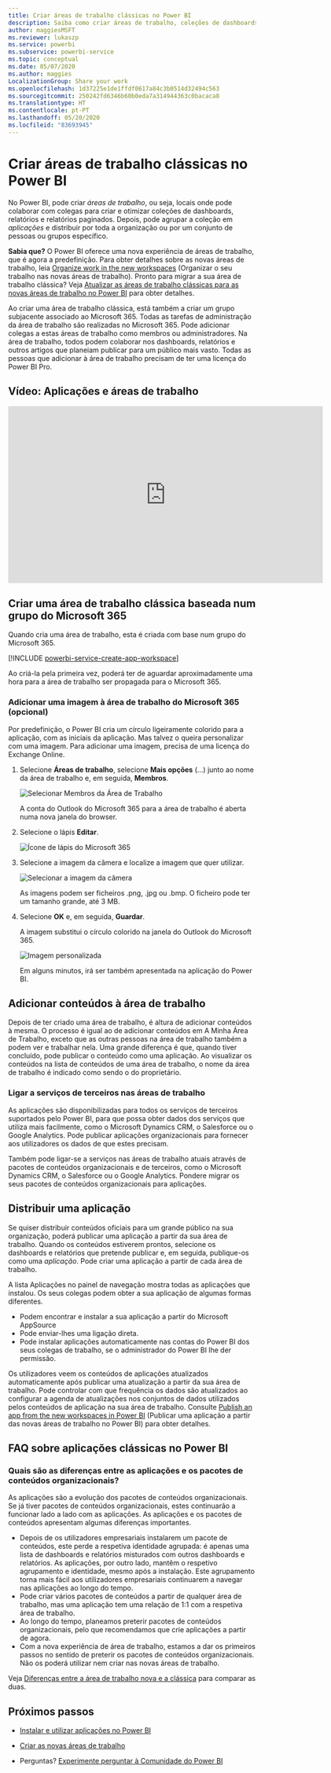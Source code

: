 ```yaml
---
title: Criar áreas de trabalho clássicas no Power BI
description: Saiba como criar áreas de trabalho, coleções de dashboards, relatórios e relatórios paginados criados para fornecer métricas importantes à sua organização.
author: maggiesMSFT
ms.reviewer: lukaszp
ms.service: powerbi
ms.subservice: powerbi-service
ms.topic: conceptual
ms.date: 05/07/2020
ms.author: maggies
LocalizationGroup: Share your work
ms.openlocfilehash: 1d37225e1de1ffdf0617a84c3b0514d32494c563
ms.sourcegitcommit: 250242fd6346b60b0eda7a314944363c0bacaca8
ms.translationtype: HT
ms.contentlocale: pt-PT
ms.lasthandoff: 05/20/2020
ms.locfileid: "83693945"
---
```

# <a name="create-classic-workspaces-in-power-bi"></a>Criar áreas de trabalho clássicas no Power BI

No Power BI, pode criar *áreas de trabalho*, ou seja, locais onde pode colaborar com colegas para criar e otimizar coleções de dashboards, relatórios e relatórios paginados. Depois, pode agrupar a coleção em *aplicações* e distribuir por toda a organização ou por um conjunto de pessoas ou grupos específico. 

**Sabia que?** O Power BI oferece uma nova experiência de áreas de trabalho, que é agora a predefinição. Para obter detalhes sobre as novas áreas de trabalho, leia [Organize work in the new workspaces](service-new-workspaces.md) (Organizar o seu trabalho nas novas áreas de trabalho). Pronto para migrar a sua área de trabalho clássica? Veja [Atualizar as áreas de trabalho clássicas para as novas áreas de trabalho no Power BI](service-upgrade-workspaces.md) para obter detalhes.

Ao criar uma área de trabalho clássica, está também a criar um grupo subjacente associado ao Microsoft 365. Todas as tarefas de administração da área de trabalho são realizadas no Microsoft 365. Pode adicionar colegas a estas áreas de trabalho como membros ou administradores. Na área de trabalho, todos podem colaborar nos dashboards, relatórios e outros artigos que planeiam publicar para um público mais vasto. Todas as pessoas que adicionar à área de trabalho precisam de ter uma licença do Power BI Pro.

## <a name="video-apps-and-workspaces"></a>Vídeo: Aplicações e áreas de trabalho
<iframe width="640" height="360" src="https://www.youtube.com/embed/Ey5pyrr7Lk8?showinfo=0" frameborder="0" allowfullscreen></iframe>

## <a name="create-a-classic-workspace-based-on-a-microsoft-365-group"></a>Criar uma área de trabalho clássica baseada num grupo do Microsoft 365

Quando cria uma área de trabalho, esta é criada com base num grupo do Microsoft 365.

[!INCLUDE [powerbi-service-create-app-workspace](../includes/powerbi-service-create-app-workspace.md)]

Ao criá-la pela primeira vez, poderá ter de aguardar aproximadamente uma hora para a área de trabalho ser propagada para o Microsoft 365.

### <a name="add-an-image-to-your-microsoft-365-workspace-optional"></a>Adicionar uma imagem à área de trabalho do Microsoft 365 (opcional)
Por predefinição, o Power BI cria um círculo ligeiramente colorido para a aplicação, com as iniciais da aplicação. Mas talvez o queira personalizar com uma imagem. Para adicionar uma imagem, precisa de uma licença do Exchange Online.

1. Selecione **Áreas de trabalho**, selecione **Mais opções** (…) junto ao nome da área de trabalho e, em seguida, **Membros**. 
   
     ![Selecionar Membros da Área de Trabalho](media/service-create-workspaces/power-bi-workspace-old-members.png)
   
    A conta do Outlook do Microsoft 365 para a área de trabalho é aberta numa nova janela do browser.
2. Selecione o lápis **Editar**.
   
     ![Ícone de lápis do Microsoft 365](media/service-create-workspaces/power-bi-workspace-old-edit-group.png)
3. Selecione a imagem da câmera e localize a imagem que quer utilizar.
   
     ![Selecionar a imagem da câmera](media/service-create-workspaces/power-bi-workspace-old-camera.png)

     As imagens podem ser ficheiros .png, .jpg ou .bmp. O ficheiro pode ter um tamanho grande, até 3 MB. 

4. Selecione **OK** e, em seguida, **Guardar**.
   
    A imagem substitui o círculo colorido na janela do Outlook do Microsoft 365.
   
     ![Imagem personalizada](media/service-create-workspaces/power-bi-workspace-old-new-image.png)
   
    Em alguns minutos, irá ser também apresentada na aplicação do Power BI.

## <a name="add-content-to-your-workspace"></a>Adicionar conteúdos à área de trabalho

Depois de ter criado uma área de trabalho, é altura de adicionar conteúdos à mesma. O processo é igual ao de adicionar conteúdos em A Minha Área de Trabalho, exceto que as outras pessoas na área de trabalho também a podem ver e trabalhar nela. Uma grande diferença é que, quando tiver concluído, pode publicar o conteúdo como uma aplicação. Ao visualizar os conteúdos na lista de conteúdos de uma área de trabalho, o nome da área de trabalho é indicado como sendo o do proprietário.

### <a name="connect-to-third-party-services-in-workspaces"></a>Ligar a serviços de terceiros nas áreas de trabalho

As aplicações são disponibilizadas para todos os serviços de terceiros suportados pelo Power BI, para que possa obter dados dos serviços que utiliza mais facilmente, como o Microsoft Dynamics CRM, o Salesforce ou o Google Analytics. Pode publicar aplicações organizacionais para fornecer aos utilizadores os dados de que estes precisam.

Também pode ligar-se a serviços nas áreas de trabalho atuais através de pacotes de conteúdos organizacionais e de terceiros, como o Microsoft Dynamics CRM, o Salesforce ou o Google Analytics. Pondere migrar os seus pacotes de conteúdos organizacionais para aplicações.

## <a name="distribute-an-app"></a>Distribuir uma aplicação

Se quiser distribuir conteúdos oficiais para um grande público na sua organização, poderá publicar uma aplicação a partir da sua área de trabalho.  Quando os conteúdos estiverem prontos, selecione os dashboards e relatórios que pretende publicar e, em seguida, publique-os como uma *aplicação*. Pode criar uma aplicação a partir de cada área de trabalho.

A lista Aplicações no painel de navegação mostra todas as aplicações que instalou. Os seus colegas podem obter a sua aplicação de algumas formas diferentes. 
- Podem encontrar e instalar a sua aplicação a partir do Microsoft AppSource
- Pode enviar-lhes uma ligação direta. 
- Pode instalar aplicações automaticamente nas contas do Power BI dos seus colegas de trabalho, se o administrador do Power BI lhe der permissão. 

Os utilizadores veem os conteúdos de aplicações atualizados automaticamente após publicar uma atualização a partir da sua área de trabalho. Pode controlar com que frequência os dados são atualizados ao configurar a agenda de atualizações nos conjuntos de dados utilizados pelos conteúdos de aplicação na sua área de trabalho. Consulte [Publish an app from the new workspaces in Power BI](service-create-distribute-apps.md) (Publicar uma aplicação a partir das novas áreas de trabalho no Power BI) para obter detalhes.

## <a name="power-bi-classic-apps-faq"></a>FAQ sobre aplicações clássicas no Power BI

### <a name="how-are-apps-different-from-organizational-content-packs"></a>Quais são as diferenças entre as aplicações e os pacotes de conteúdos organizacionais?
As aplicações são a evolução dos pacotes de conteúdos organizacionais. Se já tiver pacotes de conteúdos organizacionais, estes continuarão a funcionar lado a lado com as aplicações. As aplicações e os pacotes de conteúdos apresentam algumas diferenças importantes. 

* Depois de os utilizadores empresariais instalarem um pacote de conteúdos, este perde a respetiva identidade agrupada: é apenas uma lista de dashboards e relatórios misturados com outros dashboards e relatórios. As aplicações, por outro lado, mantêm o respetivo agrupamento e identidade, mesmo após a instalação. Este agrupamento torna mais fácil aos utilizadores empresariais continuarem a navegar nas aplicações ao longo do tempo.
* Pode criar vários pacotes de conteúdos a partir de qualquer área de trabalho, mas uma aplicação tem uma relação de 1:1 com a respetiva área de trabalho. 
* Ao longo do tempo, planeamos preterir pacotes de conteúdos organizacionais, pelo que recomendamos que crie aplicações a partir de agora.  
* Com a nova experiência de área de trabalho, estamos a dar os primeiros passos no sentido de preterir os pacotes de conteúdos organizacionais. Não os poderá utilizar nem criar nas novas áreas de trabalho.

Veja [Diferenças entre a área de trabalho nova e a clássica](service-new-workspaces.md#new-and-classic-workspace-differences) para comparar as duas. 

## <a name="next-steps"></a>Próximos passos
* [Instalar e utilizar aplicações no Power BI](service-create-distribute-apps.md)
- [Criar as novas áreas de trabalho](service-create-the-new-workspaces.md)
* Perguntas? [Experimente perguntar à Comunidade do Power BI](https://community.powerbi.com/)
